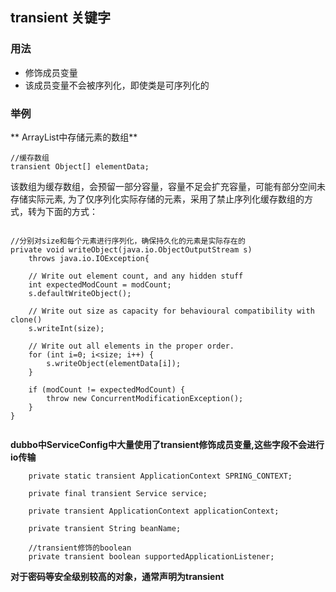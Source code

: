 ## transient 关键字

### 用法

* 修饰成员变量
* 该成员变量不会被序列化，即使类是可序列化的

### 举例


** ArrayList中存储元素的数组**

```
//缓存数组
transient Object[] elementData;

```

该数组为缓存数组，会预留一部分容量，容量不足会扩充容量，可能有部分空间未存储实际元素,
为了仅序列化实际存储的元素，采用了禁止序列化缓存数组的方式，转为下面的方式：

```

//分别对size和每个元素进行序列化，确保持久化的元素是实际存在的
private void writeObject(java.io.ObjectOutputStream s)
    throws java.io.IOException{

    // Write out element count, and any hidden stuff
    int expectedModCount = modCount;
    s.defaultWriteObject();
 
    // Write out size as capacity for behavioural compatibility with clone()
    s.writeInt(size);
 
    // Write out all elements in the proper order.
    for (int i=0; i<size; i++) {
        s.writeObject(elementData[i]);
    }
 
    if (modCount != expectedModCount) {
        throw new ConcurrentModificationException();
    }
}


```

**dubbo中ServiceConfig中大量使用了transient修饰成员变量,这些字段不会进行io传输**

```
    private static transient ApplicationContext SPRING_CONTEXT;

    private final transient Service service;

    private transient ApplicationContext applicationContext;

    private transient String beanName;

    //transient修饰的boolean
    private transient boolean supportedApplicationListener;

```


**对于密码等安全级别较高的对象，通常声明为transient**


